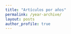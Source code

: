 ```yaml
---
title: "Artículos por años"
permalink: /year-archive/
layout: posts
author_profile: true
---
```


<!-- https://github.com/mmistakes/minimal-mistakes/blob/master/docs/_pages/year-archive.md -->